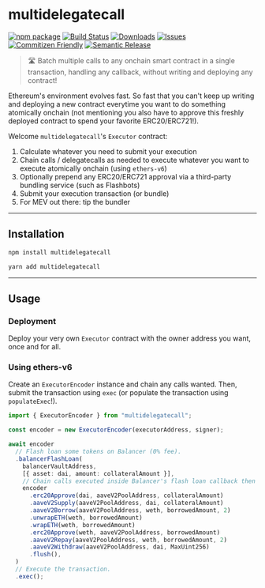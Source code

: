 # multidelegatecall

[![npm package][npm-img]][npm-url]
[![Build Status][build-img]][build-url]
[![Downloads][downloads-img]][downloads-url]
[![Issues][issues-img]][issues-url]
[![Commitizen Friendly][commitizen-img]][commitizen-url]
[![Semantic Release][semantic-release-img]][semantic-release-url]

> 🛣️ Batch multiple calls to any onchain smart contract in a single transaction, handling any callback, without writing and deploying any contract!

Ethereum's environment evolves fast. So fast that you can't keep up writing and deploying a new contract everytime you want to do something atomically onchain (not mentioning you also have to approve this freshly deployed contract to spend your favorite ERC20/ERC721!).

Welcome `multidelegatecall`'s `Executor` contract:

1. Calculate whatever you need to submit your execution
2. Chain calls / delegatecalls as needed to execute whatever you want to execute atomically onchain (using `ethers-v6`)
3. Optionally prepend any ERC20/ERC721 approval via a third-party bundling service (such as Flashbots)
4. Submit your execution transaction (or bundle)
5. For MEV out there: tip the bundler

---

## Installation

```bash
npm install multidelegatecall
```

```bash
yarn add multidelegatecall
```

---

## Usage

### Deployment

Deploy your very own `Executor` contract with the owner address you want, once and for all.

### Using ethers-v6

Create an `ExecutorEncoder` instance and chain any calls wanted. Then, submit the transaction using `exec` (or populate the transaction using `populateExec`!).

```typescript
import { ExecutorEncoder } from "multidelegatecall";

const encoder = new ExecutorEncoder(executorAddress, signer);

await encoder
  // Flash loan some tokens on Balancer (0% fee).
  .balancerFlashLoan(
    balancerVaultAddress,
    [{ asset: dai, amount: collateralAmount }],
    // Chain calls executed inside Balancer's flash loan callback then flush it.
    encoder
      .erc20Approve(dai, aaveV2PoolAddress, collateralAmount)
      .aaveV2Supply(aaveV2PoolAddress, dai, collateralAmount)
      .aaveV2Borrow(aaveV2PoolAddress, weth, borrowedAmount, 2)
      .unwrapETH(weth, borrowedAmount)
      .wrapETH(weth, borrowedAmount)
      .erc20Approve(weth, aaveV2PoolAddress, borrowedAmount)
      .aaveV2Repay(aaveV2PoolAddress, weth, borrowedAmount, 2)
      .aaveV2Withdraw(aaveV2PoolAddress, dai, MaxUint256)
      .flush(),
  )
  // Execute the transaction.
  .exec();
```

[build-img]: https://github.com/rubilmax/multidelegatecall/actions/workflows/release.yml/badge.svg
[build-url]: https://github.com/rubilmax/multidelegatecall/actions/workflows/release.yml
[downloads-img]: https://img.shields.io/npm/dt/multidelegatecall
[downloads-url]: https://www.npmtrends.com/multidelegatecall
[npm-img]: https://img.shields.io/npm/v/multidelegatecall
[npm-url]: https://www.npmjs.com/package/multidelegatecall
[issues-img]: https://img.shields.io/github/issues/rubilmax/multidelegatecall
[issues-url]: https://github.com/rubilmax/multidelegatecall/issues
[codecov-img]: https://codecov.io/gh/rubilmax/multidelegatecall/branch/main/graph/badge.svg
[codecov-url]: https://codecov.io/gh/rubilmax/multidelegatecall
[semantic-release-img]: https://img.shields.io/badge/%20%20%F0%9F%93%A6%F0%9F%9A%80-semantic--release-e10079.svg
[semantic-release-url]: https://github.com/semantic-release/semantic-release
[commitizen-img]: https://img.shields.io/badge/commitizen-friendly-brightgreen.svg
[commitizen-url]: http://commitizen.github.io/cz-cli/
